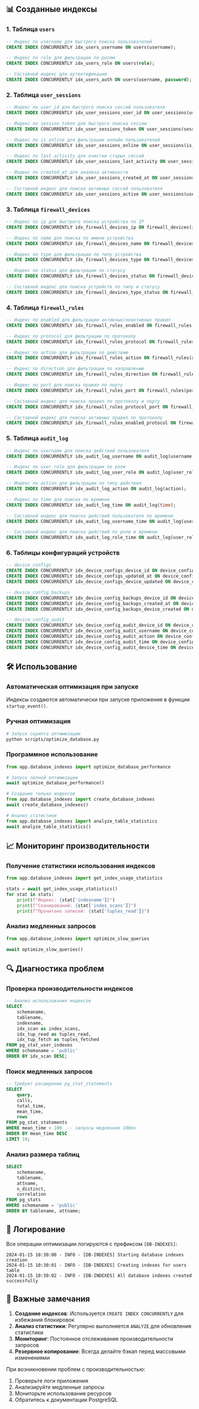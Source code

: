 ## 📊 Созданные индексы

### 1. Таблица `users`
```sql
-- Индекс по username для быстрого поиска пользователей
CREATE INDEX CONCURRENTLY idx_users_username ON users(username);

-- Индекс по role для фильтрации по ролям
CREATE INDEX CONCURRENTLY idx_users_role ON users(role);

-- Составной индекс для аутентификации
CREATE INDEX CONCURRENTLY idx_users_auth ON users(username, password);
```

### 2. Таблица `user_sessions`
```sql
-- Индекс по user_id для быстрого поиска сессий пользователя
CREATE INDEX CONCURRENTLY idx_user_sessions_user_id ON user_sessions(user_id);

-- Индекс по session_token для быстрого поиска сессии
CREATE INDEX CONCURRENTLY idx_user_sessions_token ON user_sessions(session_token);

-- Индекс по is_online для фильтрации онлайн пользователей
CREATE INDEX CONCURRENTLY idx_user_sessions_online ON user_sessions(is_online);

-- Индекс по last_activity для очистки старых сессий
CREATE INDEX CONCURRENTLY idx_user_sessions_last_activity ON user_sessions(last_activity);

-- Индекс по created_at для анализа активности
CREATE INDEX CONCURRENTLY idx_user_sessions_created_at ON user_sessions(created_at);

-- Составной индекс для поиска активных сессий пользователя
CREATE INDEX CONCURRENTLY idx_user_sessions_active ON user_sessions(user_id, is_online, last_activity);
```

### 3. Таблица `firewall_devices`
```sql
-- Индекс по ip для быстрого поиска устройства по IP
CREATE INDEX CONCURRENTLY idx_firewall_devices_ip ON firewall_devices(ip);

-- Индекс по name для поиска по имени устройства
CREATE INDEX CONCURRENTLY idx_firewall_devices_name ON firewall_devices(name);

-- Индекс по type для фильтрации по типу устройства
CREATE INDEX CONCURRENTLY idx_firewall_devices_type ON firewall_devices(type);

-- Индекс по status для фильтрации по статусу
CREATE INDEX CONCURRENTLY idx_firewall_devices_status ON firewall_devices(status);

-- Составной индекс для поиска устройств по типу и статусу
CREATE INDEX CONCURRENTLY idx_firewall_devices_type_status ON firewall_devices(type, status);
```

### 4. Таблица `firewall_rules`
```sql
-- Индекс по enabled для фильтрации активных/неактивных правил
CREATE INDEX CONCURRENTLY idx_firewall_rules_enabled ON firewall_rules(enabled);

-- Индекс по protocol для фильтрации по протоколу
CREATE INDEX CONCURRENTLY idx_firewall_rules_protocol ON firewall_rules(protocol);

-- Индекс по action для фильтрации по действию
CREATE INDEX CONCURRENTLY idx_firewall_rules_action ON firewall_rules(action);

-- Индекс по direction для фильтрации по направлению
CREATE INDEX CONCURRENTLY idx_firewall_rules_direction ON firewall_rules(direction);

-- Индекс по port для поиска правил по порту
CREATE INDEX CONCURRENTLY idx_firewall_rules_port ON firewall_rules(port);

-- Составной индекс для поиска правил по протоколу и порту
CREATE INDEX CONCURRENTLY idx_firewall_rules_protocol_port ON firewall_rules(protocol, port);

-- Составной индекс для поиска активных правил по протоколу
CREATE INDEX CONCURRENTLY idx_firewall_rules_enabled_protocol ON firewall_rules(enabled, protocol);
```

### 5. Таблица `audit_log`
```sql
-- Индекс по username для поиска действий пользователя
CREATE INDEX CONCURRENTLY idx_audit_log_username ON audit_log(username);

-- Индекс по user_role для фильтрации по роли
CREATE INDEX CONCURRENTLY idx_audit_log_user_role ON audit_log(user_role);

-- Индекс по action для фильтрации по типу действия
CREATE INDEX CONCURRENTLY idx_audit_log_action ON audit_log(action);

-- Индекс по time для поиска по времени
CREATE INDEX CONCURRENTLY idx_audit_log_time ON audit_log(time);

-- Составной индекс для поиска действий пользователя по времени
CREATE INDEX CONCURRENTLY idx_audit_log_username_time ON audit_log(username, time);

-- Составной индекс для поиска действий по роли и времени
CREATE INDEX CONCURRENTLY idx_audit_log_role_time ON audit_log(user_role, time);
```

### 6. Таблицы конфигураций устройств
```sql
-- device_configs
CREATE INDEX CONCURRENTLY idx_device_configs_device_id ON device_configs(device_id);
CREATE INDEX CONCURRENTLY idx_device_configs_updated_at ON device_configs(updated_at);
CREATE INDEX CONCURRENTLY idx_device_configs_device_updated ON device_configs(device_id, updated_at DESC);

-- device_config_backups
CREATE INDEX CONCURRENTLY idx_device_config_backups_device_id ON device_config_backups(device_id);
CREATE INDEX CONCURRENTLY idx_device_config_backups_created_at ON device_config_backups(created_at);
CREATE INDEX CONCURRENTLY idx_device_config_backups_device_created ON device_config_backups(device_id, created_at DESC);

-- device_config_audit
CREATE INDEX CONCURRENTLY idx_device_config_audit_device_id ON device_config_audit(device_id);
CREATE INDEX CONCURRENTLY idx_device_config_audit_username ON device_config_audit(username);
CREATE INDEX CONCURRENTLY idx_device_config_audit_action ON device_config_audit(action);
CREATE INDEX CONCURRENTLY idx_device_config_audit_time ON device_config_audit(time);
CREATE INDEX CONCURRENTLY idx_device_config_audit_device_time ON device_config_audit(device_id, time DESC);
```

## 🛠️ Использование

### Автоматическая оптимизация при запуске

Индексы создаются автоматически при запуске приложения в функции `startup_event()`.

### Ручная оптимизация

```bash
# Запуск скрипта оптимизации
python scripts/optimize_database.py
```

### Программное использование

```python
from app.database_indexes import optimize_database_performance

# Запуск полной оптимизации
await optimize_database_performance()

# Создание только индексов
from app.database_indexes import create_database_indexes
await create_database_indexes()

# Анализ статистики
from app.database_indexes import analyze_table_statistics
await analyze_table_statistics()
```

## 📈 Мониторинг производительности

### Получение статистики использования индексов

```python
from app.database_indexes import get_index_usage_statistics

stats = await get_index_usage_statistics()
for stat in stats:
    print(f"Индекс: {stat['indexname']}")
    print(f"Сканирований: {stat['index_scans']}")
    print(f"Прочитано записей: {stat['tuples_read']}")
```

### Анализ медленных запросов

```python
from app.database_indexes import optimize_slow_queries

await optimize_slow_queries()
```

## 🔍 Диагностика проблем

### Проверка производительности индексов

```sql
-- Анализ использования индексов
SELECT 
    schemaname,
    tablename,
    indexname,
    idx_scan as index_scans,
    idx_tup_read as tuples_read,
    idx_tup_fetch as tuples_fetched
FROM pg_stat_user_indexes 
WHERE schemaname = 'public'
ORDER BY idx_scan DESC;
```

### Поиск медленных запросов

```sql
-- Требует расширение pg_stat_statements
SELECT 
    query,
    calls,
    total_time,
    mean_time,
    rows
FROM pg_stat_statements 
WHERE mean_time > 100  -- запросы медленнее 100ms
ORDER BY mean_time DESC
LIMIT 10;
```

### Анализ размера таблиц

```sql
SELECT 
    schemaname,
    tablename,
    attname,
    n_distinct,
    correlation
FROM pg_stats 
WHERE schemaname = 'public'
ORDER BY tablename, attname;
```

## 📝 Логирование

Все операции оптимизации логируются с префиксом `[DB-INDEXES]`:

```
2024-01-15 10:30:00 - INFO - [DB-INDEXES] Starting database indexes creation
2024-01-15 10:30:01 - INFO - [DB-INDEXES] Creating indexes for users table
2024-01-15 10:30:02 - INFO - [DB-INDEXES] All database indexes created successfully
```

## 🚨 Важные замечания

1. **Создание индексов**: Используется `CREATE INDEX CONCURRENTLY` для избежания блокировок
2. **Анализ статистики**: Регулярно выполняется `ANALYZE` для обновления статистики
3. **Мониторинг**: Постоянное отслеживание производительности запросов
4. **Резервное копирование**: Всегда делайте бэкап перед массовыми изменениями


При возникновении проблем с производительностью:

1. Проверьте логи приложения
2. Анализируйте медленные запросы
3. Мониторьте использование ресурсов
4. Обратитесь к документации PostgreSQL 